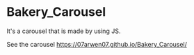# Bakery_Carousel

It's a carousel that is made by using JS.

See the carousel https://07arwen07.github.io/Bakery_Carousel/
